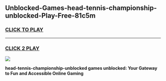 
## Unblocked-Games-head-tennis-championship-unblocked-Play-Free-81c5m
<h3>
<a href="https://premium76.site?title=head-tennis-championship-unblocked&ref=12A">CLICK TO PLAY</a></h3>
<hr>

<h3>
<a href="https://premium76.site?title=head-tennis-championship-unblocked&ref=12A">CLICK 2 PLAY</a>
  
</h3>

<a href="https://premium76.site?title=head-tennis-championship-unblocked&ref=12A"><img src="https://clearcache.store/games.png"></a>


**head-tennis-championship-unblocked games unblocked: Your Gateway to Fun and Accessible Online Gaming**
